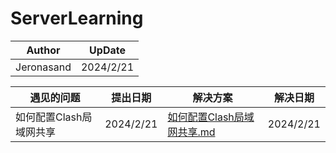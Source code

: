 # ServerLearning

| Author     | UpDate    |
| ---------- | --------- |
| Jeronasand | 2024/2/21 |

| 遇见的问题              | 提出日期  | 解决方案 | 解决日期 |
| ----------------------- | --------- | -------- | -------- |
| 如何配置Clash局域网共享 | 2024/2/21 |     [如何配置Clash局域网共享.md](https://github.com/Jeronasand/ServerLearning/blob/main/%E8%A7%A3%E5%86%B3%E6%96%B9%E6%A1%88%E5%BA%93/%E5%A6%82%E4%BD%95%E9%85%8D%E7%BD%AEClash%E5%B1%80%E5%9F%9F%E7%BD%91%E5%85%B1%E4%BA%AB.md)     | 2024/2/21 |

